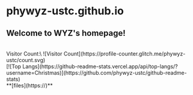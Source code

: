 # phywyz-ustc.github.io
## Welcome to WYZ's homepage!
<br />
Visitor Count:\
![Visitor Count](https://profile-counter.glitch.me/phywyz-ustc/count.svg)
<br />
[![Top Langs](https://github-readme-stats.vercel.app/api/top-langs/?username=Christmas)](https://github.com/phywyz-ustc/github-readme-stats)
<br />
**[files](https://)**
